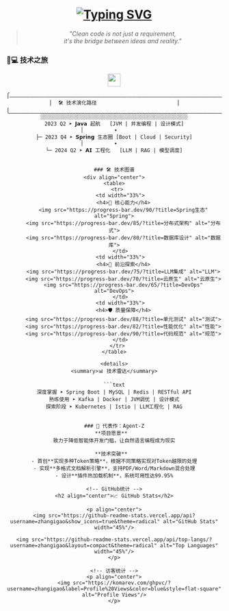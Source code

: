 <!-- 个人宣言 -->
<div align="center">
  <h1> 
    <a href="https://git.io/typing-svg">
      <img src="https://readme-typing-svg.demolab.com?font=Fira+Code&weight=600&size=26&duration=4000&pause=1000&color=4BC425&center=true&vCenter=true&width=500&lines=Hello+World!+%F0%9F%92%BB;Java+Backend+Engineer;Building+Intelligent+Systems;Open+Source+Enthusiast" alt="Typing SVG">
    </a>
  </h1>
</div>

<!-- 技术信仰 -->
<div align="center">
  <blockquote>
  <i>"Clean code is not just a requirement,<br>it's the bridge between ideas and reality."</i>
  </blockquote>
</div>

### 🧑💻 技术之旅

<div align="center">
  <img src="https://raw.githubusercontent.com/zhangigao/zhangigao/main/wave.gif" width="30px">

  ```text
  ⎧⎼⎼⎼⎼⎼⎼⎼⎼⎼⎼⎼⎼⎼⎼⎼⎼⎼⎼⎼⎼⎼⎼⎼⎼⎼⎼⎼⎼⎼⎼⎼⎼⎼⎼⎼⎼⎼⎼⎼⎼⎼⎼⎼⎼⎼⎼⎼⎼⎼⎼⎤
  ⎪  🛠️ 技术演化路径                          ⎥
  ⎩⎽⎽⎽⎽⎽⎽⎽⎽⎽⎽⎽⎽⎽⎽⎽⎽⎽⎽⎽⎽⎽⎽⎽⎽⎽⎽⎽⎽⎽⎽⎽⎽⎽⎽⎽⎽⎽⎽⎽⎽⎽⎽⎽⎽⎽⎽⎽⎽⎽⎽⎝
  ░░░░░░░░░░░░░░░░░░░░░░░░░░░░░░░░░░░░░░░░░░░░░░░░
  2023 Q2 ➤ 𝗝𝗮𝘃𝗮 起航   [JVM | 并发编程 | 设计模式]
  │          ✦          
  ├─ 2023 Q4 ➤ 𝗦𝗽𝗿𝗶𝗻𝗴 生态圈 [Boot | Cloud | Security]
  │          ✦          
  └─ 2024 Q2 ➤ 𝗔𝗜 工程化   [LLM | RAG | 模型调度]


### 🛠️ 技术图谱
<div align="center">
  <table>
    <tr>
      <td width="33%">
        <h4>🚀 核心能力</h4>
        <img src="https://progress-bar.dev/90/?title=Spring生态" alt="Spring">
        <img src="https://progress-bar.dev/85/?title=分布式架构" alt="分布式">
        <img src="https://progress-bar.dev/80/?title=数据库设计" alt="数据库">
      </td>
      <td width="33%">
        <h4>🔭 前沿探索</h4>
        <img src="https://progress-bar.dev/75/?title=LLM集成" alt="LLM">
        <img src="https://progress-bar.dev/70/?title=云原生" alt="云原生">
        <img src="https://progress-bar.dev/65/?title=DevOps" alt="DevOps">
      </td>
      <td width="33%">
        <h4>🛡️ 质量保障</h4>
        <img src="https://progress-bar.dev/88/?title=单元测试" alt="测试">
        <img src="https://progress-bar.dev/82/?title=性能优化" alt="性能">
        <img src="https://progress-bar.dev/90/?title=代码规范" alt="规范">
      </td>
    </tr>
  </table>

  <details>
  <summary>📊 技术雷达</summary>
  
  ```text
  深度掌握 ➤ Spring Boot | MySQL | Redis | RESTful API
  熟练使用 ➤ Kafka | Docker | JVM调优 | 设计模式
  探索阶段 ➤ Kubernetes | Istio | LLM工程化 | RAG


### 🚀 代表作：Agent-Z
**项目愿景**  
致力于降低智能体开发门槛，让自然语言编程成为现实

**技术突破**  
- 首创**实现多种Token策略**，根据不同策略实现对Token越限的处理
- 实现**多格式文档解析引擎**，支持PDF/Word/Markdown混合处理
- 设计**插件热加载机制**，系统可用性达99.95%

<!-- GitHub统计 -->
<h2 align="center">📈 GitHub Stats</h2>

<p align="center">
  <img src="https://github-readme-stats.vercel.app/api?username=zhangigao&show_icons=true&theme=radical" alt="GitHub Stats" width="45%"/>
  
  <img src="https://github-readme-stats.vercel.app/api/top-langs/?username=zhangigao&layout=compact&theme=radical" alt="Top Languages" width="45%"/>
</p>

<!-- 访客统计 -->
<p align="center">
  <img src="https://komarev.com/ghpvc/?username=zhangigao&label=Profile%20Views&color=blue&style=flat-square" alt="Profile Views"/>
</p>
